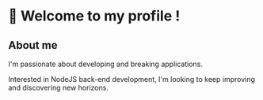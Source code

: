 # 👋 Welcome to my profile ! 

## About me
I'm passionate about developing and breaking applications.

Interested in NodeJS back-end development, I'm looking to keep improving and discovering new horizons.
